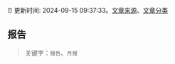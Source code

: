 :alarm_clock: 更新时间: 2024-09-15 09:37:33。[文章来源](/README.md)、[文章分类](/TAGS.md)

## 报告


> 关键字：`报告`、`月报`



